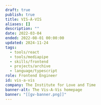 ```yaml
---
draft: true
publish: true
title: VIS-À-VIS
aliases: []
description: ""
date: 2022-03-04
ended: 2022-08-01 00:00:00
updated: 2024-11-24
tags:
  - tools/react
  - tools/mediapipe
  - skills/frontend
  - projects/archive
  - language/typescript
role: Frontend Engineer
id: vis-a-vis
company: The Institute for Love and Time
banner-alt: The Vis-A-Vis homepage
banner: "[[gv-banner.png]]"
---
```

